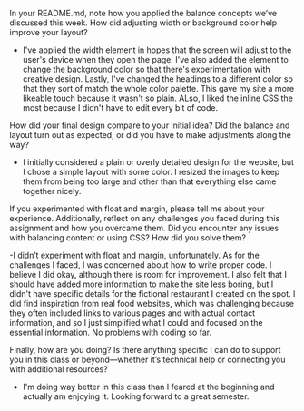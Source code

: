 In your README.md, note how you applied the balance concepts we’ve discussed this week. How did adjusting width or background color help improve your layout?

-  I've applied the width element in hopes that the screen will adjust to the user's device when they open the page. I've also added the element to change the background color so that there's experimentation with creative design. Lastly, I've changed the headings to a different color so that they sort of match the whole color palette. This gave my site a more likeable touch because it wasn't so plain. ALso, I liked the inline CSS the most because I didn't have to edit every bit of code. 

How did your final design compare to your initial idea? Did the balance and layout turn out as expected, or did you have to make adjustments along the way?

- I initially considered a plain or overly detailed design for the website, but I chose a simple layout with some color. I resized the images to keep them from being too large and other than that everything else came together nicely. 

If you experimented with float and margin, please tell me about your experience.
Additionally, reflect on any challenges you faced during this assignment and how you overcame them. Did you encounter any issues with balancing content or using CSS? How did you solve them?

-I didn’t experiment with float and margin, unfortunately. 
As for the challenges I faced, I was concerned about how to write proper code. I believe I did okay, although there is room for improvement. I also felt that I should have added more information to make the site less boring, but I didn't have specific details for the fictional restaurant I created on the spot. I did find inspiration from real food websites, which was challenging because they often included links to various pages and with actual contact information, and so I just simplified what I could and focused on the essential information. No problems with coding so far. 

Finally, how are you doing? Is there anything specific I can do to support you in this class or beyond—whether it’s technical help or connecting you with additional resources?

- I'm doing way better in this class than I feared at the beginning and actually am enjoying it. Looking forward to a great semester. 

